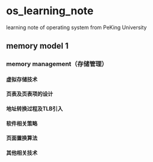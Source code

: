 # os_learning_note
learning note of operating system from PeKing University
## memory model 1
### memory management（存储管理）
#### 虚拟存储技术
#### 页表及页表项的设计
#### 地址转换过程及TLB引入
#### 软件相关策略
#### 页面置换算法
#### 其他相关技术